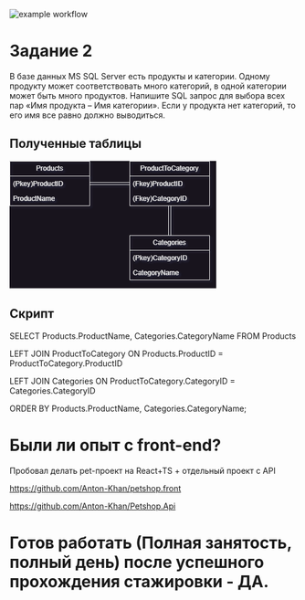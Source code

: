 ![example workflow](https://github.com/Anton-Khan/AreaOfShape/blob/master/.github/workflows/AreaOfShapesPipeline.yml/badge.svg)

# Задание 2 
В базе данных MS SQL Server есть продукты и категории. Одному продукту может соответствовать много категорий, в одной категории может быть много продуктов. Напишите SQL запрос для выбора всех пар «Имя продукта – Имя категории». Если у продукта нет категорий, то его имя все равно должно выводиться.

## Полученные таблицы

![alt text](https://github.com/Anton-Khan/AreaOfShape/blob/master/DB.drawio.png)

## Скрипт
SELECT Products.ProductName, Categories.CategoryName FROM Products

LEFT JOIN ProductToCategory ON Products.ProductID = ProductToCategory.ProductID

LEFT JOIN Categories ON ProductToCategory.CategoryID = Categories.CategoryID

ORDER BY Products.ProductName, Categories.CategoryName;

# Были ли опыт с front-end?
Пробовал делать pet-проект на React+TS + отдельный проект с API

https://github.com/Anton-Khan/petshop.front

https://github.com/Anton-Khan/Petshop.Api

# Готов работать (Полная занятость, полный день) после успешного прохождения стажировки - ДА.

